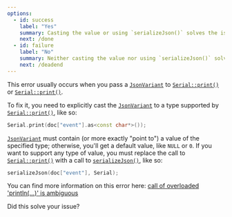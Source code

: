 ```yaml
---
options:
  - id: success
    label: "Yes"
    summary: Casting the value or using `serializeJson()` solves the issue
    next: /done
  - id: failure
    label: "No"
    summary: Neither casting the value nor using `serializeJson()` solves the issue
    next: /deadend
---
```


This error usually occurs when you pass a [`JsonVariant`](/v6/api/jsonvariant/) to [`Serial::print()`](https://www.arduino.cc/reference/en/language/functions/communication/serial/print/) or [`Serial::print()`](https://www.arduino.cc/reference/en/language/functions/communication/serial/println/).

To fix it, you need to explicitly cast the [`JsonVariant`](/v6/api/jsonvariant/) to a type supported by [`Serial::print()`](https://www.arduino.cc/reference/en/language/functions/communication/serial/print/), like so:

```c++
Serial.print(doc["event"].as<const char*>());
```

[`JsonVariant`](/v6/api/jsonvariant/) must contain (or more exactly "point to") a value of the specified type; otherwise, you'll get a default value, like `NULL` or `0`. If you want to support any type of value, you must replace the call to [`Serial::print()`](https://www.arduino.cc/reference/en/language/functions/communication/serial/print/) with a call to [`serializeJson()`](/v6/api/json/serializejson/), like so:

```c++
serializeJson(doc["event"], Serial);
```

You can find more information on this error here: [call of overloaded 'println(...)' is ambiguous](/v6/error/call-of-overloaded-println-is-ambiguous/)

Did this solve your issue?